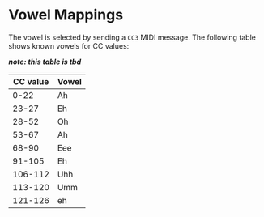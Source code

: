 # Vowel Mappings

The vowel is selected by sending a `CC3` MIDI message. The following table shows known vowels for CC values:

_**note: this table is tbd**_

|CC value |Vowel|
|---------|-----|
| 0-22    | Ah  |
| 23-27   | Eh  |
| 28-52   | Oh  |
| 53-67   | Ah  |
| 68-90   | Eee |
| 91-105  | Eh  |
| 106-112 | Uhh |
| 113-120 | Umm |
| 121-126 | eh  |